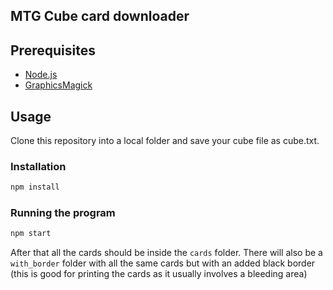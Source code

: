 ## MTG Cube card downloader

## Prerequisites
 * [Node.js](https://nodejs.org)
 * [GraphicsMagick](http://www.graphicsmagick.org/)

## Usage

Clone this repository into a local folder and save your cube file as cube.txt.

### Installation

```sh
npm install
```

### Running the program
```sh
npm start
```

After that all the cards should be inside the `cards` folder.
There will also be a `with_border` folder with all the same cards but with an added black border (this is good for printing the cards as it usually involves a bleeding area)
